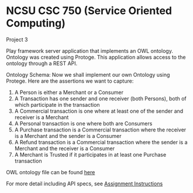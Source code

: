 # NCSU CSC 750 (Service Oriented Computing)

Project 3

Play framework server application that implements an OWL ontology. Ontology was created
using Protoge. This application allows access to the ontology through a REST API.

Ontology Schema:
Now we shall implement our own Ontology using Protege. Here are the assertions we want to
capture:
1. A Person is either a Merchant or a Consumer
2. A Transaction has one sender and one receiver (both Persons), both of which participate
in the transaction
3. A Commercial transaction is one where at least one of the sender and receiver is a
Merchant
4. A Personal transaction is one where both are Consumers
5. A Purchase transaction is a Commercial transaction where the receiver is a Merchant
and the sender is a Consumer
6. A Refund transaction is a Commercial transaction where the sender is a Merchant and
the receiver is a Consumer
7. A Merchant is Trusted if it participates in at least one Purchase transaction

OWL ontology file can be found [here](owl/transaction.owl)

For more detail including API specs, see [Assignment Instructions](doc/P3.pdf)